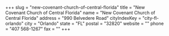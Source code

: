 +++
slug = "new-covenant-church-of-central-florida"
title = "New Covenant Church of Central Florida"
name = "New Covenant Church of Central Florida"
address = "990 Belvedere Road"
cityIndexKey = "city-fl-orlando"
city = "Orlando"
state = "FL"
postal = "32820"
website = ""
phone = "407 568-1267"
fax = ""
+++
